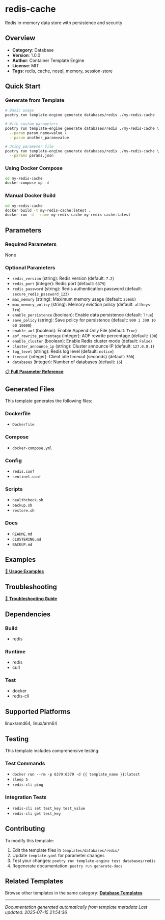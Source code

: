 # redis-cache

Redis in-memory data store with persistence and security

## Overview

- **Category**: Database
- **Version**: 1.0.0
- **Author**: Container Template Engine
- **License**: MIT
- **Tags**: redis, cache, nosql, memory, session-store

## Quick Start

### Generate from Template

```bash
# Basic usage
poetry run template-engine generate databases/redis ./my-redis-cache

# With custom parameters
poetry run template-engine generate databases/redis ./my-redis-cache \
  --param param_name=value \
  --param another_param=value

# Using parameter file
poetry run template-engine generate databases/redis ./my-redis-cache \
  --params params.json
```

### Using Docker Compose

```bash
cd my-redis-cache
docker-compose up -d
```

### Manual Docker Build

```bash
cd my-redis-cache
docker build -t my-redis-cache:latest .
docker run -d --name my-redis-cache my-redis-cache:latest
```

## Parameters

### Required Parameters
None

### Optional Parameters
- `redis_version` (string): Redis version (default: `7.2`)
- `redis_port` (integer): Redis port (default: `6379`)
- `redis_password` (string): Redis authentication password (default: `secure_redis_password_123`)
- `max_memory` (string): Maximum memory usage (default: `256mb`)
- `max_memory_policy` (string): Memory eviction policy (default: `allkeys-lru`)
- `enable_persistence` (boolean): Enable data persistence (default: `True`)
- `save_policy` (string): Save policy for persistence (default: `900 1 300 10 60 10000`)
- `enable_aof` (boolean): Enable Append Only File (default: `True`)
- `aof_rewrite_percentage` (integer): AOF rewrite percentage (default: `100`)
- `enable_cluster` (boolean): Enable Redis cluster mode (default: `False`)
- `cluster_announce_ip` (string): Cluster announce IP (default: `127.0.0.1`)
- `log_level` (string): Redis log level (default: `notice`)
- `timeout` (integer): Client idle timeout (seconds) (default: `300`)
- `databases` (integer): Number of databases (default: `16`)


[📋 **Full Parameter Reference**](PARAMETERS.md)

## Generated Files

This template generates the following files:

### Dockerfile
- `Dockerfile`

### Compose
- `docker-compose.yml`

### Config
- `redis.conf`
- `sentinel.conf`

### Scripts
- `healthcheck.sh`
- `backup.sh`
- `restore.sh`

### Docs
- `README.md`
- `CLUSTERING.md`
- `BACKUP.md`


## Examples

[📖 **Usage Examples**](EXAMPLES.md)

## Troubleshooting

[🔧 **Troubleshooting Guide**](TROUBLESHOOTING.md)

## Dependencies

### Build
- redis

### Runtime
- redis
- curl

### Test
- docker
- redis-cli

## Supported Platforms

linux/amd64, linux/arm64

## Testing

This template includes comprehensive testing:

### Test Commands
- `docker run --rm -p 6379:6379 -d {{ template_name }}:latest`
- `sleep 5`
- `redis-cli ping`

### Integration Tests
- `redis-cli set test_key test_value`
- `redis-cli get test_key`


## Contributing

To modify this template:

1. Edit the template files in `templates/databases/redis/`
2. Update `template.yaml` for parameter changes
3. Test your changes: `poetry run template-engine test databases/redis`
4. Regenerate documentation: `poetry run generate-docs`

## Related Templates

Browse other templates in the same category: [**Database Templates**](../database/README.md)

---

*Documentation generated automatically from template metadata*
*Last updated: 2025-07-15 21:54:36*
